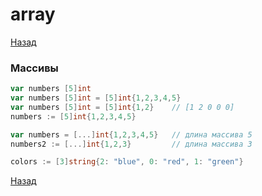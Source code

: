 # array

[Назад][back]

### Массивы

```go
var numbers [5]int
var numbers [5]int = [5]int{1,2,3,4,5}
var numbers [5]int = [5]int{1,2}    // [1 2 0 0 0]
numbers := [5]int{1,2,3,4,5}
```

```go
var numbers = [...]int{1,2,3,4,5}   // длина массива 5
numbers2 := [...]int{1,2,3}         // длина массива 3
```

```go
colors := [3]string{2: "blue", 0: "red", 1: "green"}
```

[Назад][back]

[back]: <.> "Назад к оглавлению"
